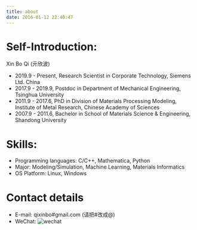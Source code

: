 ```yaml
---
title: about
date: 2016-01-12 22:40:47
---
```


# Self-Introduction:

Xin Bo Qi (亓欣波) 
- 2019.9 - Present, Research Scientist in Corporate Technology, Siemens Ltd. China
- 2017.9 - 2019.9, Postdoc in Department of Mechanical Engineering, Tsinghua University
- 2011.9 - 2017.6, PhD in Division of Materials Processing Modeling, Institute of Metal Research, Chinese Academy of Sciences
- 2007.9 - 2011.6, Bachelor in School of Materials Science & Engineering, Shandong University

# Skills:
- Programming languages: C/C++, Mathematica, Python
- Major: Modeling/Simulation, Machine Learning, Materials Informatics
- OS Platform: Linux, Windows

# Contact details

- E-mail: qixinbo#gmail.com (请把#改成@)
- WeChat:
![wechat](https://user-images.githubusercontent.com/6218739/107872337-a1bc4080-6ee4-11eb-9481-49cb21891f16.png)
